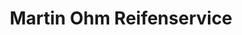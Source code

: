 ---
title: "Martin Ohm Reifenservice"
url: /osterroenfeld/martin-ohm-reifenservice/
shop: Autowerkstatt
---